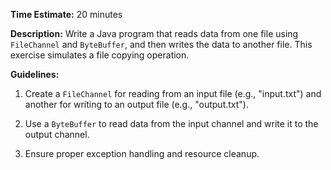 **Time Estimate:** 20 minutes

**Description:** Write a Java program that reads data from one file using `FileChannel` and `ByteBuffer`, and then writes the data to another file. This exercise simulates a file copying operation.

**Guidelines:**

1. Create a `FileChannel` for reading from an input file (e.g., "input.txt") and another for writing to an output file (e.g., "output.txt").

2. Use a `ByteBuffer` to read data from the input channel and write it to the output channel.

3. Ensure proper exception handling and resource cleanup.
